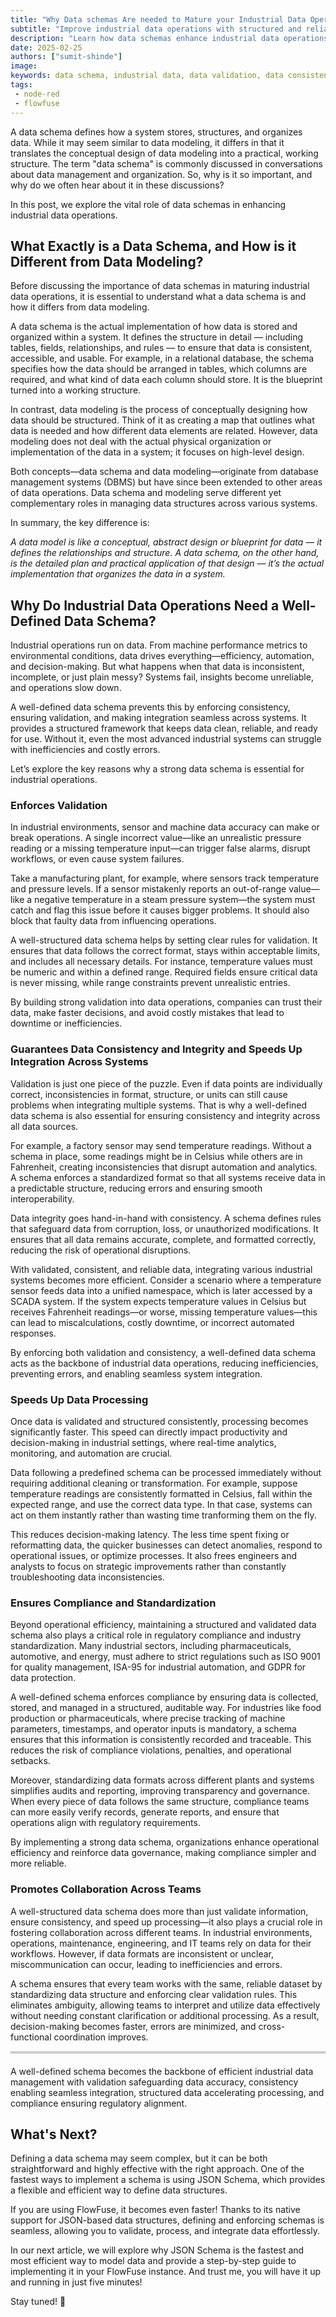 ```yaml
--- 
title: "Why Data schemas Are needed to Mature your Industrial Data Operations" 
subtitle: "Improve industrial data operations with structured and reliable data."
description: "Learn how data schemas enhance industrial data operations by improving consistency, validation, processing speed, and compliance."
date: 2025-02-25
authors: ["sumit-shinde"]
image: 
keywords: data schema, industrial data, data validation, data consistency, data integrity, industrial automation, data processing, compliance, standardization, FlowFuse, Node-RED, JSON Schema, data modeling, data governance, real-time analytics, data integration, operational efficiency, SCADA systems, manufacturing data, industrial IoT, structured data
tags: 
 - node-red
 - flowfuse
---
```


A data schema defines how a system stores, structures, and organizes data. While it may seem similar to data modeling, it differs in that it translates the conceptual design of data modeling into a practical, working structure. The term "data schema" is commonly discussed in conversations about data management and organization. So, why is it so important, and why do we often hear about it in these discussions?

<!--more-->


In this post, we explore the vital role of data schemas in enhancing industrial data operations.

## What Exactly is a Data Schema, and How is it Different from Data Modeling?

Before discussing the importance of data schemas in maturing industrial data operations, it is essential to understand what a data schema is and how it differs from data modeling.

A data schema is the actual implementation of how data is stored and organized within a system. It defines the structure in detail — including tables, fields, relationships, and rules — to ensure that data is consistent, accessible, and usable. For example, in a relational database, the schema specifies how the data should be arranged in tables, which columns are required, and what kind of data each column should store. It is the blueprint turned into a working structure.

In contrast, data modeling is the process of conceptually designing how data should be structured. Think of it as creating a map that outlines what data is needed and how different data elements are related. However, data modeling does not deal with the actual physical organization or implementation of the data in a system; it focuses on high-level design.

Both concepts—data schema and data modeling—originate from database management systems (DBMS) but have since been extended to other areas of data operations. Data schema and modeling serve different yet complementary roles in managing data structures across various systems.

In summary, the key difference is:

*A data model is like a conceptual, abstract design or blueprint for data — it defines the relationships and structure. A data schema, on the other hand, is the detailed plan and practical application of that design — it’s the actual implementation that organizes the data in a system.*

## Why Do Industrial Data Operations Need a Well-Defined Data Schema?

Industrial operations run on data. From machine performance metrics to environmental conditions, data drives everything—efficiency, automation, and decision-making. But what happens when that data is inconsistent, incomplete, or just plain messy? Systems fail, insights become unreliable, and operations slow down.

A well-defined data schema prevents this by enforcing consistency, ensuring validation, and making integration seamless across systems. It provides a structured framework that keeps data clean, reliable, and ready for use. Without it, even the most advanced industrial systems can struggle with inefficiencies and costly errors.

Let’s explore the key reasons why a strong data schema is essential for industrial operations.

### Enforces Validation

In industrial environments, sensor and machine data accuracy can make or break operations. A single incorrect value—like an unrealistic pressure reading or a missing temperature input—can trigger false alarms, disrupt workflows, or even cause system failures.

Take a manufacturing plant, for example, where sensors track temperature and pressure levels. If a sensor mistakenly reports an out-of-range value—like a negative temperature in a steam pressure system—the system must catch and flag this issue before it causes bigger problems. It should also block that faulty data from influencing operations.

A well-structured data schema helps by setting clear rules for validation. It ensures that data follows the correct format, stays within acceptable limits, and includes all necessary details. For instance, temperature values must be numeric and within a defined range. Required fields ensure critical data is never missing, while range constraints prevent unrealistic entries.

By building strong validation into data operations, companies can trust their data, make faster decisions, and avoid costly mistakes that lead to downtime or inefficiencies.

### Guarantees Data Consistency and Integrity and Speeds Up Integration Across Systems

Validation is just one piece of the puzzle. Even if data points are individually correct, inconsistencies in format, structure, or units can still cause problems when integrating multiple systems. That is why a well-defined data schema is also essential for ensuring consistency and integrity across all data sources.

For example, a factory sensor may send temperature readings. Without a schema in place, some readings might be in Celsius while others are in Fahrenheit, creating inconsistencies that disrupt automation and analytics. A schema enforces a standardized format so that all systems receive data in a predictable structure, reducing errors and ensuring smooth interoperability.

Data integrity goes hand-in-hand with consistency. A schema defines rules that safeguard data from corruption, loss, or unauthorized modifications. It ensures that all data remains accurate, complete, and formatted correctly, reducing the risk of operational disruptions.

With validated, consistent, and reliable data, integrating various industrial systems becomes more efficient. Consider a scenario where a temperature sensor feeds data into a unified namespace, which is later accessed by a SCADA system. If the system expects temperature values in Celsius but receives Fahrenheit readings—or worse, missing temperature values—this can lead to miscalculations, costly downtime, or incorrect automated responses.

By enforcing both validation and consistency, a well-defined data schema acts as the backbone of industrial data operations, reducing inefficiencies, preventing errors, and enabling seamless system integration.

### Speeds Up Data Processing

Once data is validated and structured consistently, processing becomes significantly faster. This speed can directly impact productivity and decision-making in industrial settings, where real-time analytics, monitoring, and automation are crucial.

Data following a predefined schema can be processed immediately without requiring additional cleaning or transformation. For example, suppose temperature readings are consistently formatted in Celsius, fall within the expected range, and use the correct data type. In that case, systems can act on them instantly rather than wasting time tranforming them on the fly.

This reduces decision-making latency. The less time spent fixing or reformatting data, the quicker businesses can detect anomalies, respond to operational issues, or optimize processes. It also frees engineers and analysts to focus on strategic improvements rather than constantly troubleshooting data inconsistencies.

### Ensures Compliance and Standardization

Beyond operational efficiency, maintaining a structured and validated data schema also plays a critical role in regulatory compliance and industry standardization. Many industrial sectors, including pharmaceuticals, automotive, and energy, must adhere to strict regulations such as ISO 9001 for quality management, ISA-95 for industrial automation, and GDPR for data protection.

A well-defined schema enforces compliance by ensuring data is collected, stored, and managed in a structured, auditable way. For industries like food production or pharmaceuticals, where precise tracking of machine parameters, timestamps, and operator inputs is mandatory, a schema ensures that this information is consistently recorded and traceable. This reduces the risk of compliance violations, penalties, and operational setbacks.

Moreover, standardizing data formats across different plants and systems simplifies audits and reporting, improving transparency and governance. When every piece of data follows the same structure, compliance teams can more easily verify records, generate reports, and ensure that operations align with regulatory requirements.

By implementing a strong data schema, organizations enhance operational efficiency and reinforce data governance, making compliance simpler and more reliable.

### Promotes Collaboration Across Teams

A well-structured data schema does more than just validate information, ensure consistency, and speed up processing—it also plays a crucial role in fostering collaboration across different teams. In industrial environments, operations, maintenance, engineering, and IT teams rely on data for their workflows. However, if data formats are inconsistent or unclear, miscommunication can occur, leading to inefficiencies and errors.

A schema ensures that every team works with the same, reliable dataset by standardizing data structure and enforcing clear validation rules. This eliminates ambiguity, allowing teams to interpret and utilize data effectively without needing constant clarification or additional processing. As a result, decision-making becomes faster, errors are minimized, and cross-functional coordination improves.

<hr style="border: none; border-top: 3px solid rgba(173, 192, 252, 0.55); opacity: 0.3; margin-bottom: 20px;">

A well-defined schema becomes the backbone of efficient industrial data management with validation safeguarding data accuracy, consistency enabling seamless integration, structured data accelerating processing, and compliance ensuring regulatory alignment.

## What's Next?

Defining a data schema may seem complex, but it can be both straightforward and highly effective with the right approach. One of the fastest ways to implement a schema is using JSON Schema, which provides a flexible and efficient way to define data structures.

If you are using FlowFuse, it becomes even faster! Thanks to its native support for JSON-based data structures, defining and enforcing schemas is seamless, allowing you to validate, process, and integrate data effortlessly.

In our next article, we will explore why JSON Schema is the fastest and most efficient way to model data and provide a step-by-step guide to implementing it in your FlowFuse instance. And trust me, you will have it up and running in just five minutes!

Stay tuned! 🚀
